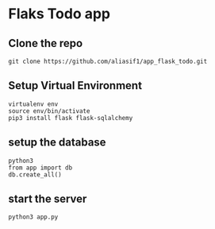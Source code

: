 # Flaks Todo app

## Clone the repo 
```
git clone https://github.com/aliasif1/app_flask_todo.git
```

## Setup Virtual Environment 
```
virtualenv env 
source env/bin/activate
pip3 install flask flask-sqlalchemy
```

## setup the database 
```
python3
from app import db
db.create_all()
```

## start the server 
```
python3 app.py
```
